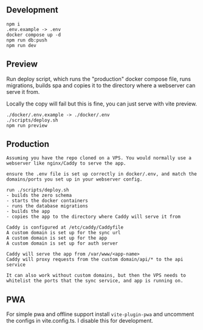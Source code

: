 ## Development
```
npm i
.env.example -> .env
docker compose up -d
npm run db:push
npm run dev
```

## Preview

Run deploy script, which runs the "production" docker compose file, runs migrations, builds spa and copies it to the directory where a webserver can serve it from.

Locally the copy will fail but this is fine, you can just serve with vite preview.

```
./docker/.env.example -> ./docker/.env
./scripts/deploy.sh
npm run preview
```

## Production
```
Assuming you have the repo cloned on a VPS. You would normally use a webserver like nginx/Caddy to serve the app.

ensure the .env file is set up correctly in docker/.env, and match the domains/ports you set up in your webserver config.

run ./scripts/deploy.sh
- builds the zero schema
- starts the docker containers
- runs the database migrations
- builds the app
- copies the app to the directory where Caddy will serve it from

Caddy is configured at /etc/caddy/Caddyfile
A custom domain is set up for the sync url
A custom domain is set up for the app
A custom domain is set up for auth server

Caddy will serve the app from /var/www/<app-name>
Caddy will proxy requests from the custom domain/api/* to the api service

It can also work without custom domains, but then the VPS needs to whitelist the ports that the sync service, and app is running on.
```


## PWA

For simple pwa and offline support install `vite-plugin-pwa` and uncomment the configs in vite.config.ts. I disable this for development.